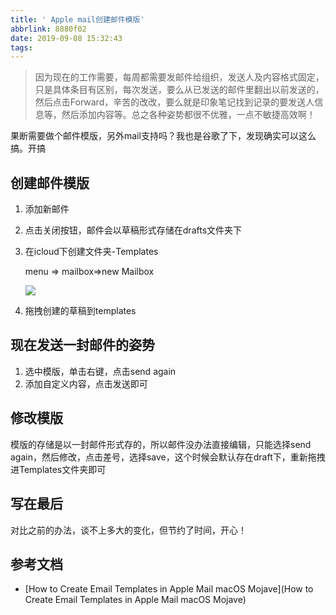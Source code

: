 ```yaml
---
title: ' Apple mail创建邮件模版'
abbrlink: 8880f02
date: 2019-09-08 15:32:43
tags:
---
```

> 因为现在的工作需要，每周都需要发邮件给组织，发送人及内容格式固定，只是具体条目有区别，每次发送，要么从已发送的邮件里翻出以前发送的，然后点击Forward，辛苦的改改，要么就是印象笔记找到记录的要发送人信息等，然后添加内容等。总之各种姿势都很不优雅，一点不敏捷高效啊！

果断需要做个邮件模版，另外mail支持吗？我也是谷歌了下，发现确实可以这么搞。开搞

## 创建邮件模版
1. 添加新邮件
2. 点击关闭按钮，邮件会以草稿形式存储在drafts文件夹下
3. 在icloud下创建文件夹-Templates

	menu => mailbox=>new Mailbox
	
	![](http://static.1991421.cn/2019-09-08-072351.png)

4. 拖拽创建的草稿到templates

## 现在发送一封邮件的姿势
1. 选中模版，单击右键，点击send again
2. 添加自定义内容，点击发送即可

## 修改模版
模版的存储是以一封邮件形式存的，所以邮件没办法直接编辑，只能选择send again，然后修改，点击差号，选择save，这个时候会默认存在draft下，重新拖拽进Templates文件夹即可

## 写在最后
对比之前的办法，谈不上多大的变化，但节约了时间，开心！

## 参考文档
- [How to Create Email Templates in Apple Mail macOS Mojave](How to Create Email Templates in Apple Mail macOS Mojave)